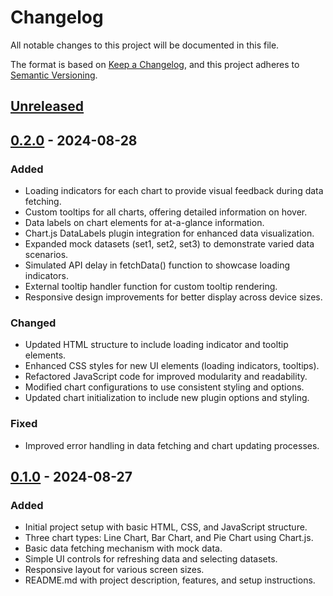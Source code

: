 # Changelog
All notable changes to this project will be documented in this file.

The format is based on [Keep a Changelog](https://keepachangelog.com/en/1.0.0/),
and this project adheres to [Semantic Versioning](https://semver.org/spec/v2.0.0.html).

## [Unreleased]

## [0.2.0] - 2024-08-28
### Added
- Loading indicators for each chart to provide visual feedback during data fetching.
- Custom tooltips for all charts, offering detailed information on hover.
- Data labels on chart elements for at-a-glance information.
- Chart.js DataLabels plugin integration for enhanced data visualization.
- Expanded mock datasets (set1, set2, set3) to demonstrate varied data scenarios.
- Simulated API delay in fetchData() function to showcase loading indicators.
- External tooltip handler function for custom tooltip rendering.
- Responsive design improvements for better display across device sizes.

### Changed
- Updated HTML structure to include loading indicator and tooltip elements.
- Enhanced CSS styles for new UI elements (loading indicators, tooltips).
- Refactored JavaScript code for improved modularity and readability.
- Modified chart configurations to use consistent styling and options.
- Updated chart initialization to include new plugin options and styling.

### Fixed
- Improved error handling in data fetching and chart updating processes.

## [0.1.0] - 2024-08-27
### Added
- Initial project setup with basic HTML, CSS, and JavaScript structure.
- Three chart types: Line Chart, Bar Chart, and Pie Chart using Chart.js.
- Basic data fetching mechanism with mock data.
- Simple UI controls for refreshing data and selecting datasets.
- Responsive layout for various screen sizes.
- README.md with project description, features, and setup instructions.

[Unreleased]: https://github.com/johnalpha74/interactive-data-viz-dashboard/compare/v0.2.0...HEAD
[0.2.0]: https://github.com/johnalpha74/interactive-data-viz-dashboard/compare/v0.1.0...v0.2.0
[0.1.0]: https://github.com/johnalpha74/interactive-data-viz-dashboard/releases/tag/v0.1.0
